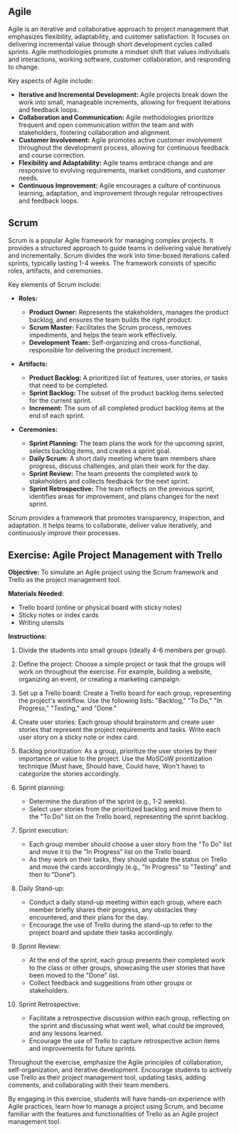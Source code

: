 


## Agile

Agile is an iterative and collaborative approach to project management that emphasizes flexibility, adaptability, and customer satisfaction. It focuses on delivering incremental value through short development cycles called sprints. Agile methodologies promote a mindset shift that values individuals and interactions, working software, customer collaboration, and responding to change.

Key aspects of Agile include:

- **Iterative and Incremental Development:** Agile projects break down the work into small, manageable increments, allowing for frequent iterations and feedback loops.
- **Collaboration and Communication:** Agile methodologies prioritize frequent and open communication within the team and with stakeholders, fostering collaboration and alignment.
- **Customer Involvement:** Agile promotes active customer involvement throughout the development process, allowing for continuous feedback and course correction.
- **Flexibility and Adaptability:** Agile teams embrace change and are responsive to evolving requirements, market conditions, and customer needs.
- **Continuous Improvement:** Agile encourages a culture of continuous learning, adaptation, and improvement through regular retrospectives and feedback loops.

## Scrum

Scrum is a popular Agile framework for managing complex projects. It provides a structured approach to guide teams in delivering value iteratively and incrementally. Scrum divides the work into time-boxed iterations called sprints, typically lasting 1-4 weeks. The framework consists of specific roles, artifacts, and ceremonies.

Key elements of Scrum include:

- **Roles:**
  - **Product Owner:** Represents the stakeholders, manages the product backlog, and ensures the team builds the right product.
  - **Scrum Master:** Facilitates the Scrum process, removes impediments, and helps the team work effectively.
  - **Development Team:** Self-organizing and cross-functional, responsible for delivering the product increment.

- **Artifacts:**
  - **Product Backlog:** A prioritized list of features, user stories, or tasks that need to be completed.
  - **Sprint Backlog:** The subset of the product backlog items selected for the current sprint.
  - **Increment:** The sum of all completed product backlog items at the end of each sprint.

- **Ceremonies:**
  - **Sprint Planning:** The team plans the work for the upcoming sprint, selects backlog items, and creates a sprint goal.
  - **Daily Scrum:** A short daily meeting where team members share progress, discuss challenges, and plan their work for the day.
  - **Sprint Review:** The team presents the completed work to stakeholders and collects feedback for the next sprint.
  - **Sprint Retrospective:** The team reflects on the previous sprint, identifies areas for improvement, and plans changes for the next sprint.

Scrum provides a framework that promotes transparency, inspection, and adaptation. It helps teams to collaborate, deliver value iteratively, and continuously improve their processes.

## Exercise: Agile Project Management with Trello

**Objective:** To simulate an Agile project using the Scrum framework and Trello as the project management tool.

**Materials Needed:**
- Trello board (online or physical board with sticky notes)
- Sticky notes or index cards
- Writing utensils

**Instructions:**

1. Divide the students into small groups (ideally 4-6 members per group).

2. Define the project: Choose a simple project or task that the groups will work on throughout the exercise. For example, building a website, organizing an event, or creating a marketing campaign.

3. Set up a Trello board: Create a Trello board for each group, representing the project's workflow. Use the following lists: "Backlog," "To Do," "In Progress," "Testing," and "Done."

4. Create user stories: Each group should brainstorm and create user stories that represent the project requirements and tasks. Write each user story on a sticky note or index card.

5. Backlog prioritization: As a group, prioritize the user stories by their importance or value to the project. Use the MoSCoW prioritization technique (Must have, Should have, Could have, Won't have) to categorize the stories accordingly.

6. Sprint planning:
   - Determine the duration of the sprint (e.g., 1-2 weeks).
   - Select user stories from the prioritized backlog and move them to the "To Do" list on the Trello board, representing the sprint backlog.

7. Sprint execution:
   - Each group member should choose a user story from the "To Do" list and move it to the "In Progress" list on the Trello board.
   - As they work on their tasks, they should update the status on Trello and move the cards accordingly (e.g., "In Progress" to "Testing" and then to "Done").

8. Daily Stand-up:
   - Conduct a daily stand-up meeting within each group, where each member briefly shares their progress, any obstacles they encountered, and their plans for the day.
   - Encourage the use of Trello during the stand-up to refer to the project board and update their tasks accordingly.

9. Sprint Review:
   - At the end of the sprint, each group presents their completed work to the class or other groups, showcasing the user stories that have been moved to the "Done" list.
   - Collect feedback and suggestions from other groups or stakeholders.

10. Sprint Retrospective:
    - Facilitate a retrospective discussion within each group, reflecting on the sprint and discussing what went well, what could be improved, and any lessons learned.
    - Encourage the use of Trello to capture retrospective action items and improvements for future sprints.

Throughout the exercise, emphasize the Agile principles of collaboration, self-organization, and iterative development. Encourage students to actively use Trello as their project management tool, updating tasks, adding comments, and collaborating with their team members.

By engaging in this exercise, students will have hands-on experience with Agile practices, learn how to manage a project using Scrum, and become familiar with the features and functionalities of Trello as an Agile project management tool.
